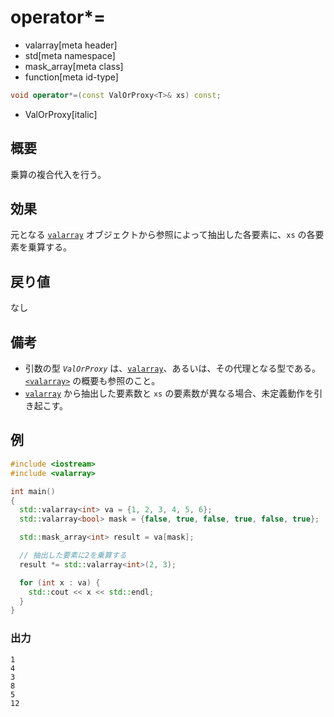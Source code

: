 # operator*=
* valarray[meta header]
* std[meta namespace]
* mask_array[meta class]
* function[meta id-type]

```cpp
void operator*=(const ValOrProxy<T>& xs) const;
```
* ValOrProxy[italic]

## 概要
乗算の複合代入を行う。


## 効果
元となる [`valarray`](../valarray.md) オブジェクトから参照によって抽出した各要素に、`xs` の各要素を乗算する。


## 戻り値
なし


## 備考
- 引数の型 *`ValOrProxy`* は、[`valarray`](../valarray.md)、あるいは、その代理となる型である。  
	[`<valarray>`](../../valarray.md) の概要も参照のこと。
- [`valarray`](../valarray.md) から抽出した要素数と `xs` の要素数が異なる場合、未定義動作を引き起こす。


## 例
```cpp example
#include <iostream>
#include <valarray>

int main()
{
  std::valarray<int> va = {1, 2, 3, 4, 5, 6};
  std::valarray<bool> mask = {false, true, false, true, false, true};

  std::mask_array<int> result = va[mask];

  // 抽出した要素に2を乗算する
  result *= std::valarray<int>(2, 3);

  for (int x : va) {
    std::cout << x << std::endl;
  }
}
```

### 出力
```
1
4
3
8
5
12
```
